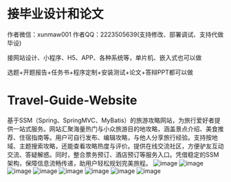 # 接毕业设计和论文
作者微信：xunmaw001  作者QQ：2223505639(支持修改、部署调试、支持代做毕设)

接网站设计、小程序、H5、APP、各种系统等，单片机、嵌入式也可以做

选题+开题报告+任务书+程序定制+安装测试+论文+答辩PPT都可以做
# Travel-Guide-Website
基于SSM（Spring、SpringMVC、MyBatis）的旅游攻略网站，为旅行爱好者提供一站式服务。网站汇聚海量热门与小众旅游目的地攻略，涵盖景点介绍、美食推荐、住宿指南等。用户可自行发布、编辑攻略，与他人分享旅行经验。支持按地域、主题搜索攻略，还能查看攻略热度与评价。提供在线交流社区，方便驴友互动交流、答疑解惑。同时，整合票务预订、酒店预订等服务入口。凭借稳定的SSM架构，保障信息流畅传递，助用户轻松规划完美旅程。 
![image](https://github.com/user-attachments/assets/03b6821a-6604-4e23-ae7e-daf37c139368)
![image](https://github.com/user-attachments/assets/656e4312-d7ab-4ec0-a759-dfd9100fbf88)
![image](https://github.com/user-attachments/assets/203bf284-01cd-498d-a028-58b2f8ae06ca)
![image](https://github.com/user-attachments/assets/339daedb-407d-424b-8668-a5187c9ba4eb)
![image](https://github.com/user-attachments/assets/85ca6eab-dbeb-4a73-82ba-0d6e262d12b8)
![image](https://github.com/user-attachments/assets/6bfd9d11-0ff2-4022-be56-c5488f6ab50c)
![image](https://github.com/user-attachments/assets/97385160-d816-4fb3-846e-746b20565ef3)
![image](https://github.com/user-attachments/assets/5f674c2b-9282-4d67-ac62-e39d1fef7ce3)
